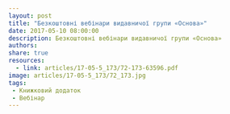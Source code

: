 ```yaml
---
layout: post
title: "Безкоштовні вебінари видавничої групи «Основа»"
date: 2017-05-10 08:00:00
description: Безкоштовні вебінари видавничої групи «Основа»
authors:
share: true
resources:
  - link: articles/17-05-5_173/72-173-63596.pdf
image: articles/17-05-5_173/72_173.jpg
tags:
 - Книжковий додаток
 - Вебінар
---
```

